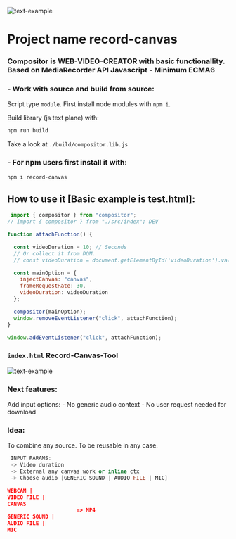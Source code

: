 ![text-example](https://github.com/zlatnaspirala/record-canvas/blob/main/imgs/logo1.png)
# Project name record-canvas
### Compositor is WEB-VIDEO-CREATOR with basic functionallity. Based on MediaRecorder API Javascript - Minimum ECMA6

### - Work with source and build from source:
Script type `module`.
First install node modules with `npm i`.

Build library (js text plane) with:
```js
npm run build
```
Take a look at `./build/compositor.lib.js`

### - For npm users first install it with:

```js
npm i record-canvas
```

## How to use it [Basic example is test.html]:
```js
 import { compositor } from "compositor";
// import { compositor } from "./src/index"; DEV

function attachFunction() {

  const videoDuration = 10; // Seconds
  // Or collect it from DOM.
  // const videoDuration = document.getElementById('videoDuration').value;

  const mainOption = {
    injectCanvas: "canvas",
    frameRequestRate: 30,
    videoDuration: videoDuration
  };

  compositor(mainOption);
  window.removeEventListener("click", attachFunction);
}

window.addEventListener("click", attachFunction);
```

### `index.html` Record-Canvas-Tool

![text-example](https://github.com/zlatnaspirala/record-canvas/blob/main/imgs/record-canvas.png)

### Next features:
   Add input options:
    - No generic audio context - No user request needed for download


### Idea:
To combine any source. To be reusable in any case.

```cpp
 INPUT PARAMS:
 -> Video duration
 -> External any canvas work or inline ctx
 -> Choose audio [GENERIC SOUND | AUDIO FILE | MIC]
```

```json
WEBCAM |
VIDEO FILE |
CANVAS
                      => MP4
GENERIC SOUND |
AUDIO FILE | 
MIC
```
